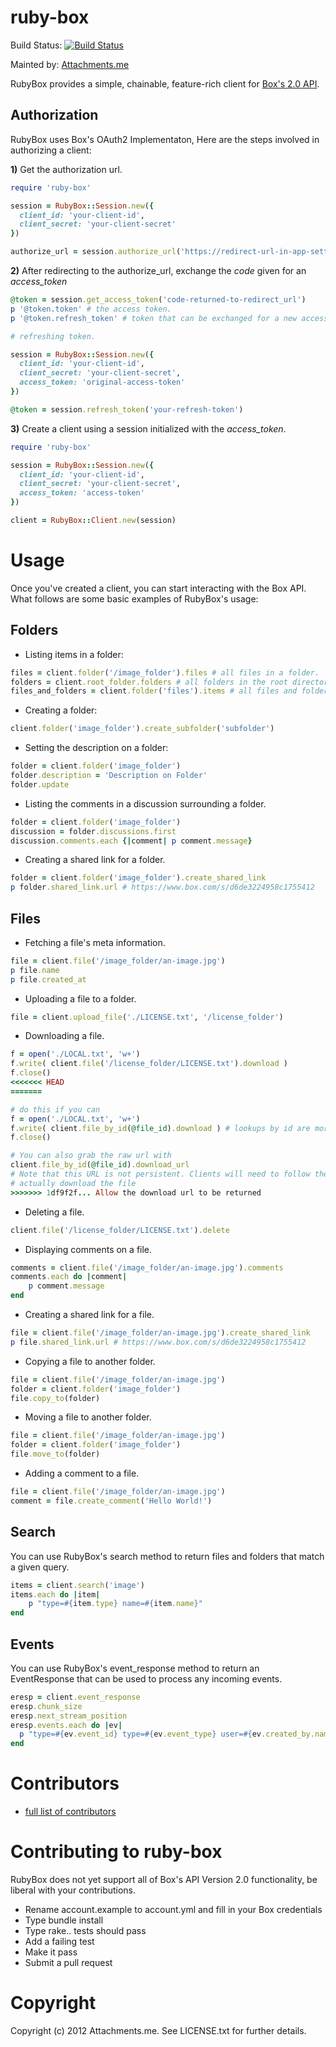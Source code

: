 ruby-box
========

Build Status: [![Build Status](https://travis-ci.org/attachmentsme/ruby-box.png)](https://travis-ci.org/attachmentsme/ruby-box)

Mainted by: [Attachments.me](http://attachments.me)

RubyBox provides a simple, chainable, feature-rich client for [Box's 2.0 API](http://developers.box.com/docs/).

Authorization
-------------

RubyBox uses Box's OAuth2 Implementaton, Here are the steps involved in authorizing a client:

__1)__ Get the authorization url.

```ruby
require 'ruby-box'

session = RubyBox::Session.new({
  client_id: 'your-client-id',
  client_secret: 'your-client-secret'
})

authorize_url = session.authorize_url('https://redirect-url-in-app-settings')
```

__2)__ After redirecting to the authorize_url, exchange the _code_ given for an _access\_token_

```ruby
@token = session.get_access_token('code-returned-to-redirect_url')
p '@token.token' # the access token.
p '@token.refresh_token' # token that can be exchanged for a new access_token once the access_token expires.

# refreshing token.

session = RubyBox::Session.new({
  client_id: 'your-client-id',
  client_secret: 'your-client-secret',
  access_token: 'original-access-token' 
})

@token = session.refresh_token('your-refresh-token')
```

__3)__ Create a client using a session initialized with the _access\_token_.

```ruby
require 'ruby-box'

session = RubyBox::Session.new({
  client_id: 'your-client-id',
  client_secret: 'your-client-secret',
  access_token: 'access-token'
})

client = RubyBox::Client.new(session)
```

Usage
=====

Once you've created a client, you can start interacting with the Box API. What follows are some basic examples of RubyBox's usage:

Folders
-------

* Listing items in a folder:

```ruby
files = client.folder('/image_folder').files # all files in a folder.
folders = client.root_folder.folders # all folders in the root directory.
files_and_folders = client.folder('files').items # all files and folders in /files
```

* Creating a folder:

```ruby
client.folder('image_folder').create_subfolder('subfolder')
```

* Setting the description on a folder:

```ruby
folder = client.folder('image_folder')
folder.description = 'Description on Folder'
folder.update
```

* Listing the comments in a discussion surrounding a folder.

```ruby
folder = client.folder('image_folder')
discussion = folder.discussions.first
discussion.comments.each {|comment| p comment.message}
```

* Creating a shared link for a folder.

```ruby
folder = client.folder('image_folder').create_shared_link
p folder.shared_link.url # https://www.box.com/s/d6de3224958c1755412
```

Files
-----

* Fetching a file's meta information.

```ruby
file = client.file('/image_folder/an-image.jpg')
p file.name
p file.created_at
```

* Uploading a file to a folder.

```ruby
file = client.upload_file('./LICENSE.txt', '/license_folder')
```

* Downloading a file.

```ruby
f = open('./LOCAL.txt', 'w+')
f.write( client.file('/license_folder/LICENSE.txt').download )
f.close()
<<<<<<< HEAD
=======

# do this if you can
f = open('./LOCAL.txt', 'w+')
f.write( client.file_by_id(@file_id).download ) # lookups by id are more efficient
f.close()

# You can also grab the raw url with
client.file_by_id(@file_id).download_url
# Note that this URL is not persistent. Clients will need to follow the url immediately in order to
# actually download the file
>>>>>>> 1df9f2f... Allow the download url to be returned
```

* Deleting a file.

```ruby
client.file('/license_folder/LICENSE.txt').delete
```

* Displaying comments on a file.

```ruby
comments = client.file('/image_folder/an-image.jpg').comments
comments.each do |comment|
    p comment.message
end
```

* Creating a shared link for a file.

```ruby
file = client.file('/image_folder/an-image.jpg').create_shared_link
p file.shared_link.url # https://www.box.com/s/d6de3224958c1755412
```

* Copying a file to another folder.

```ruby
file = client.file('/image_folder/an-image.jpg')
folder = client.folder('image_folder')
file.copy_to(folder)
```

* Moving a file to another folder.

```ruby
file = client.file('/image_folder/an-image.jpg')
folder = client.folder('image_folder')
file.move_to(folder)
```

* Adding a comment to a file.

```ruby
file = client.file('/image_folder/an-image.jpg')
comment = file.create_comment('Hello World!')
```

Search
------

You can use RubyBox's search method to return files and folders that match a given query.

```ruby
items = client.search('image')
items.each do |item|
    p "type=#{item.type} name=#{item.name}"
end
```

Events
------

You can use RubyBox's event_response method to return an EventResponse that can be used to process any incoming events.

```ruby
eresp = client.event_response
eresp.chunk_size
eresp.next_stream_position
eresp.events.each do |ev|
  p "type=#{ev.event_id} type=#{ev.event_type} user=#{ev.created_by.name}"
end
```

Contributors
============

* [full list of contributors](https://github.com/attachmentsme/ruby-box/graphs/contributors)

Contributing to ruby-box
========================

RubyBox does not yet support all of Box's API Version 2.0 functionality, be liberal with your contributions.
 
* Rename account.example to account.yml and fill in your Box credentials
* Type bundle install
* Type rake.. tests should pass
* Add a failing test
* Make it pass
* Submit a pull request

Copyright
=========

Copyright (c) 2012 Attachments.me. See LICENSE.txt for
further details.
